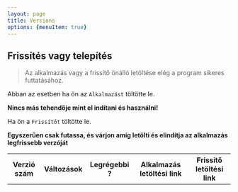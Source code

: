 ```yaml
---
layout: page
title: Versions
options: {menuItem: true}
---
```


## Frissítés vagy telepítés

> Az alkalmazás vagy a frissítő önálló letöltése elég a program sikeres futtatásához.

Abban az esetben ha ön az `Alkalmazást` töltötte le.

**Nincs más tehendője mint el indítani és használni!**

Ha ön a `Frissítőt` töltötte le.

**Egyszerűen csak futassa, és várjon amíg letölti és elindítja az alkalmazás legfrissebb verzóját**

<table id="table">
    <tr>
        <th>Verzió szám</th>
        <th>Változások</th>
        <th>Legrégebbi ?</th>
        <th>Alkalmazás letöltési link</th>
        <th>Frissítő letöltési link</th>
    </tr>
</table>

<script type="text/javascript">
    function GetMechanic() {
        let response = fetch("https://gist.githubusercontent.com/zozobalogh0817/3b2ef4e635f0e3b7a9a3ffe3c0a5d051/raw");
        response
            .then(value => value.json())
            .then((json) => {
                let table = document.getElementById("table");
                json.versions.forEach(async (value) => {
                    let rowElement = document.createElement("tr");
                    let versionNumberCellElement = document.createElement("td");
                    versionNumberCellElement.innerText = value.version;
                    let latestCellElement = document.createElement("td");
                    latestCellElement.innerText = value.latest;
                    let changeLogCellElement = document.createElement("td");
                    changeLogCellElement.innerHTML = value.changeLog.join("<br>");
                    let downloadLinkElement = document.createElement("td");
                    let updaterLinkElement = document.createElement("td");
                    let mergerDownloadUrl = value.updatePatchUrl.slice(0, 19)
                        + "/get"
                        + value.updatePatchUrl.slice(19);
                    let updaterDownloadUrl = value.updaterUrl.slice(0, 19)
                        + "/get"
                        + value.updatePatchUrl.slice(19);
                    downloadLinkElement.innerHTML = `<a href=${mergerDownloadUrl} download="Merger.exe"><button> Download Merger</button></a>`;
                    updaterLinkElement.innerHTML = `<a href=${updaterDownloadUrl} download="Updater.exe"><button> Download Updater</button></a>`;

                    rowElement.append(versionNumberCellElement);
                    rowElement.append(changeLogCellElement);
                    rowElement.append(latestCellElement);
                    rowElement.append(downloadLinkElement);
                    rowElement.append(updaterLinkElement);
                    table.append(rowElement);
                })
            })
    }

    GetMechanic()
</script>

